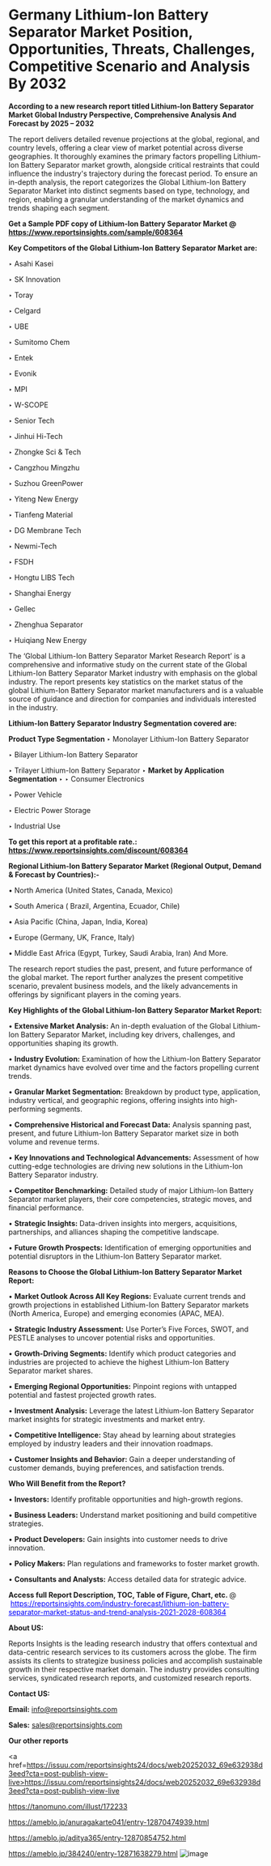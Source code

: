 # Germany Lithium-Ion Battery Separator Market Position, Opportunities, Threats, Challenges, Competitive Scenario and Analysis By 2032

<strong>According to a new research report titled Lithium-Ion Battery Separator Market Global Industry Perspective, Comprehensive Analysis And Forecast by 2025 – 2032</strong>

The report delivers detailed revenue projections at the global, regional, and country levels, offering a clear view of market potential across diverse geographies. It thoroughly examines the primary factors propelling Lithium-Ion Battery Separator market growth, alongside critical restraints that could influence the industry's trajectory during the forecast period. To ensure an in-depth analysis, the report categorizes the Global Lithium-Ion Battery Separator Market into distinct segments based on type, technology, and region, enabling a granular understanding of the market dynamics and trends shaping each segment.

<strong>Get a Sample PDF copy of Lithium-Ion Battery Separator Market </strong><strong>@<a href=https://www.reportsinsights.com/sample/608364 style=color:#0000ff;> https://www.reportsinsights.com/sample/608364</a></strong></font>

<strong>Key Competitors of the Global Lithium-Ion Battery Separator Market are:</strong>

‣ Asahi Kasei

‣ SK Innovation

‣ Toray

‣ Celgard

‣ UBE

‣ Sumitomo Chem

‣ Entek

‣ Evonik

‣ MPI

‣ W-SCOPE

‣ Senior Tech

‣ Jinhui Hi-Tech

‣ Zhongke Sci & Tech

‣ Cangzhou Mingzhu

‣ Suzhou GreenPower

‣ Yiteng New Energy

‣ Tianfeng Material

‣ DG Membrane Tech

‣ Newmi-Tech

‣ FSDH

‣ Hongtu LIBS Tech

‣ Shanghai Energy

‣ Gellec

‣ Zhenghua Separator

‣ Huiqiang New Energy

The ‘Global Lithium-Ion Battery Separator Market Research Report’ is a comprehensive and informative study on the current state of the Global Lithium-Ion Battery Separator Market industry with emphasis on the global industry. The report presents key statistics on the market status of the global Lithium-Ion Battery Separator market manufacturers and is a valuable source of guidance and direction for companies and individuals interested in the industry.

<strong>Lithium-Ion Battery Separator Industry Segmentation covered are:</strong>

<strong>Product Type Segmentation</strong>
‣
Monolayer Lithium-Ion Battery Separator

‣ Bilayer Lithium-Ion Battery Separator

‣ Trilayer Lithium-Ion Battery Separator
‣ 
<strong>Market by Application Segmentation</strong>
‣
‣  Consumer Electronics

‣ Power Vehicle

‣ Electric Power Storage

‣ Industrial Use

<strong>To get this report at a profitable rate.: <a href=https://www.reportsinsights.com/discount/608364 style=color:#0000ff;>https://www.reportsinsights.com/discount/608364</a></strong></font>

<strong>Regional Lithium-Ion Battery Separator Market (Regional Output, Demand &amp; Forecast by Countries):-</strong>

• North America (United States, Canada, Mexico)

• South America ( Brazil, Argentina, Ecuador, Chile)

• Asia Pacific (China, Japan, India, Korea)

• Europe (Germany, UK, France, Italy)

• Middle East Africa (Egypt, Turkey, Saudi Arabia, Iran) And More.

The research report studies the past, present, and future performance of the global market. The report further analyzes the present competitive scenario, prevalent business models, and the likely advancements in offerings by significant players in the coming years.

<strong>Key Highlights of the Global Lithium-Ion Battery Separator Market Report:</strong>

• <strong>Extensive Market Analysis:</strong> An in-depth evaluation of the Global Lithium-Ion Battery Separator Market, including key drivers, challenges, and opportunities shaping its growth.

• <strong>Industry Evolution:</strong> Examination of how the Lithium-Ion Battery Separator market dynamics have evolved over time and the factors propelling current trends.

• <strong>Granular Market Segmentation:</strong> Breakdown by product type, application, industry vertical, and geographic regions, offering insights into high-performing segments.

• <strong>Comprehensive Historical and Forecast Data:</strong> Analysis spanning past, present, and future Lithium-Ion Battery Separator market size in both volume and revenue terms.

• <strong>Key Innovations and Technological Advancements:</strong> Assessment of how cutting-edge technologies are driving new solutions in the Lithium-Ion Battery Separator industry.

• <strong>Competitor Benchmarking:</strong> Detailed study of major Lithium-Ion Battery Separator market players, their core competencies, strategic moves, and financial performance.

• <strong>Strategic Insights:</strong> Data-driven insights into mergers, acquisitions, partnerships, and alliances shaping the competitive landscape.

• <strong>Future Growth Prospects:</strong> Identification of emerging opportunities and potential disruptors in the Lithium-Ion Battery Separator market.

<strong>Reasons to Choose the Global Lithium-Ion Battery Separator Market Report:</strong>

• <strong>Market Outlook Across All Key Regions:</strong> Evaluate current trends and growth projections in established Lithium-Ion Battery Separator markets (North America, Europe) and emerging economies (APAC, MEA).

• <strong>Strategic Industry Assessment:</strong> Use Porter’s Five Forces, SWOT, and PESTLE analyses to uncover potential risks and opportunities.

• <strong>Growth-Driving Segments:</strong> Identify which product categories and industries are projected to achieve the highest Lithium-Ion Battery Separator market shares.

• <strong>Emerging Regional Opportunities:</strong> Pinpoint regions with untapped potential and fastest projected growth rates.

• <strong>Investment Analysis:</strong> Leverage the latest Lithium-Ion Battery Separator market insights for strategic investments and market entry.

• <strong>Competitive Intelligence:</strong> Stay ahead by learning about strategies employed by industry leaders and their innovation roadmaps.

• <strong>Customer Insights and Behavior:</strong> Gain a deeper understanding of customer demands, buying preferences, and satisfaction trends.

<strong>Who Will Benefit from the Report?</strong>

• <strong>Investors:</strong> Identify profitable opportunities and high-growth regions.

• <strong>Business Leaders:</strong> Understand market positioning and build competitive strategies.

• <strong>Product Developers:</strong> Gain insights into customer needs to drive innovation.

• <strong>Policy Makers:</strong> Plan regulations and frameworks to foster market growth.

• <strong>Consultants and Analysts:</strong> Access detailed data for strategic advice.
</ul>
<strong>Access full Report Description, TOC, Table of Figure, Chart, etc. </strong>@  <a href=https://reportsinsights.com/industry-forecast/lithium-ion-battery-separator-market-status-and-trend-analysis-2021-2028-608364 style=color:#0000ff;>https://reportsinsights.com/industry-forecast/lithium-ion-battery-separator-market-status-and-trend-analysis-2021-2028-608364</a></font>

<strong><strong>About US</strong>:</strong>

Reports Insights is the leading research industry that offers contextual and data-centric research services to its customers across the globe. The firm assists its clients to strategize business policies and accomplish sustainable growth in their respective market domain. The industry provides consulting services, syndicated research reports, and customized research reports.

<strong>Contact US:</strong>

<p class=""""><b>Email:</b> <a href=mailto:info@reportsinsights.com>info@reportsinsights.com</a></p>
<p class=""""><b>Sales:</b> <a href=mailto:sales@reportsinsights.com>sales@reportsinsights.com</a></p>

<strong>Our other reports</strong>

<a href=https://issuu.com/reportsinsights24/docs/web20252032_69e632938d3eed?cta=post-publish-view-live>https://issuu.com/reportsinsights24/docs/web20252032_69e632938d3eed?cta=post-publish-view-live</a>

<a href=https://tanomuno.com/illust/172233>https://tanomuno.com/illust/172233</a>

<a href=https://ameblo.jp/anuragakarte041/entry-12870474939.html>https://ameblo.jp/anuragakarte041/entry-12870474939.html</a>

<a href=https://ameblo.jp/aditya365/entry-12870854752.html>https://ameblo.jp/aditya365/entry-12870854752.html</a>

<a href=https://ameblo.jp/384240/entry-12871638279.html>https://ameblo.jp/384240/entry-12871638279.html</a>
![image](https://github.com/user-attachments/assets/6b970550-28e4-4dbe-b4d2-c68fc0968791)
